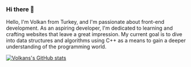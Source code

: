 ### Hi there 👋

Hello, I'm Volkan from Turkey, and I'm passionate about front-end development. As an aspiring developer, I'm dedicated to learning and crafting websites that leave a great impression. My current goal is to dive into data structures and algorithms using C++ as a means to gain a deeper understanding of the programming world.

[![Volkans's GitHub stats](https://github-readme-stats.vercel.app/api?username=vlk34)](https://github.com/anuraghazra/github-readme-stats)
<!--
**vlk34/vlk34** is a ✨ _special_ ✨ repository because its `README.md` (this file) appears on your GitHub profile.

Here are some ideas to get you started:

- 🔭 I’m currently working on ...
- 🌱 I’m currently learning ...
- 👯 I’m looking to collaborate on ...
- 🤔 I’m looking for help with ...
- 💬 Ask me about ...
- 📫 How to reach me: ...
- 😄 Pronouns: ...
- ⚡ Fun fact: ...
-->
